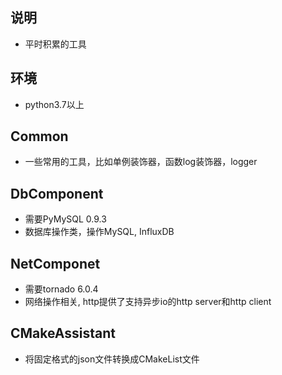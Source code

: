 ## 说明
* 平时积累的工具

## 环境
* python3.7以上

## Common
* 一些常用的工具，比如单例装饰器，函数log装饰器，logger
  
## DbComponent
* 需要PyMySQL 0.9.3
* 数据库操作类，操作MySQL, InfluxDB

## NetComponet
* 需要tornado 6.0.4
* 网络操作相关, http提供了支持异步io的http server和http client
  
## CMakeAssistant
* 将固定格式的json文件转换成CMakeList文件
